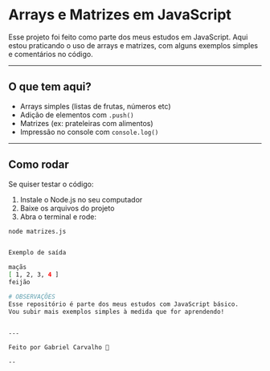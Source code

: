 # Arrays e Matrizes em JavaScript

Esse projeto foi feito como parte dos meus estudos em JavaScript. Aqui estou praticando o uso de arrays e matrizes, com alguns exemplos simples e comentários no código.

---

## O que tem aqui?

- Arrays simples (listas de frutas, números etc)
- Adição de elementos com `.push()`
- Matrizes (ex: prateleiras com alimentos)
- Impressão no console com `console.log()`

---

## Como rodar

Se quiser testar o código:

1. Instale o Node.js no seu computador
2. Baixe os arquivos do projeto
3. Abra o terminal e rode:

```bash
node matrizes.js


Exemplo de saída

maçãs
[ 1, 2, 3, 4 ]
feijão

# OBSERVAÇÕES
Esse repositório é parte dos meus estudos com JavaScript básico.
Vou subir mais exemplos simples à medida que for aprendendo!


---

Feito por Gabriel Carvalho 🙂

--



